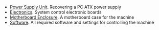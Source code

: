 
- [Power Supply Unit](./Power%20Supply.md). Recovering a PC ATX power supply
- [Electronics](./electronics). System control electronic boards
- [Motherboard Enclosure](./motherboard.box). A motherboard case for the machine
- [Software](./software). All required software and settings for controlling the machine
